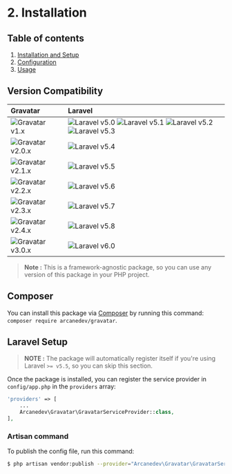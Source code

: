 # 2. Installation

## Table of contents

  1. [Installation and Setup](1-Installation-and-Setup.md)
  2. [Configuration](2-Configuration.md)
  3. [Usage](3-Usage.md)
    
## Version Compatibility

| Gravatar                         | Laravel                                                                                                             |
|:---------------------------------|:--------------------------------------------------------------------------------------------------------------------|
| ![Gravatar v1.x][gravatar_1_x]   | ![Laravel v5.0][laravel_5_0] ![Laravel v5.1][laravel_5_1] ![Laravel v5.2][laravel_5_2] ![Laravel v5.3][laravel_5_3] |
| ![Gravatar v2.0.x][gravatar_2_0] | ![Laravel v5.4][laravel_5_4]                                                                                        |
| ![Gravatar v2.1.x][gravatar_2_1] | ![Laravel v5.5][laravel_5_5]                                                                                        |
| ![Gravatar v2.2.x][gravatar_2_2] | ![Laravel v5.6][laravel_5_6]                                                                                        |
| ![Gravatar v2.3.x][gravatar_2_3] | ![Laravel v5.7][laravel_5_7]                                                                                        |
| ![Gravatar v2.4.x][gravatar_2_4] | ![Laravel v5.8][laravel_5_8]                                                                                        |
| ![Gravatar v3.0.x][gravatar_3_0] | ![Laravel v6.0][laravel_6_0]                                                                                        |

> **Note :** This is a framework-agnostic package, so you can use any version of this package in your PHP project.

[laravel_5_0]:    https://img.shields.io/badge/v5.0-supported-brightgreen.svg?style=flat-square "Laravel v5.0"
[laravel_5_1]:    https://img.shields.io/badge/v5.1-supported-brightgreen.svg?style=flat-square "Laravel v5.1"
[laravel_5_2]:    https://img.shields.io/badge/v5.2-supported-brightgreen.svg?style=flat-square "Laravel v5.2"
[laravel_5_3]:    https://img.shields.io/badge/v5.3-supported-brightgreen.svg?style=flat-square "Laravel v5.3"
[laravel_5_4]:    https://img.shields.io/badge/v5.4-supported-brightgreen.svg?style=flat-square "Laravel v5.4"
[laravel_5_5]:    https://img.shields.io/badge/v5.5-supported-brightgreen.svg?style=flat-square "Laravel v5.5"
[laravel_5_6]:    https://img.shields.io/badge/v5.6-supported-brightgreen.svg?style=flat-square "Laravel v5.6"
[laravel_5_7]:    https://img.shields.io/badge/v5.7-supported-brightgreen.svg?style=flat-square "Laravel v5.7"
[laravel_5_8]:    https://img.shields.io/badge/v5.8-supported-brightgreen.svg?style=flat-square "Laravel v5.8"
[laravel_6_0]:    https://img.shields.io/badge/v6.0-supported-brightgreen.svg?style=flat-square "Laravel v6.0"

[gravatar_1_x]: https://img.shields.io/badge/version-1.*-blue.svg?style=flat-square "Gravatar v1.*"
[gravatar_2_0]: https://img.shields.io/badge/version-2.0.*-blue.svg?style=flat-square "Gravatar v2.0.*"
[gravatar_2_1]: https://img.shields.io/badge/version-2.1.*-blue.svg?style=flat-square "Gravatar v2.1.*"
[gravatar_2_2]: https://img.shields.io/badge/version-2.2.*-blue.svg?style=flat-square "Gravatar v2.2.*"
[gravatar_2_3]: https://img.shields.io/badge/version-2.3.*-blue.svg?style=flat-square "Gravatar v2.3.*"
[gravatar_2_4]: https://img.shields.io/badge/version-2.4.*-blue.svg?style=flat-square "Gravatar v2.4.*"
[gravatar_3_0]: https://img.shields.io/badge/version-3.0.*-blue.svg?style=flat-square "Gravatar v3.0.*"

## Composer

You can install this package via [Composer](http://getcomposer.org/) by running this command: `composer require arcanedev/gravatar`.

## Laravel Setup

> **NOTE :** The package will automatically register itself if you're using Laravel `>= v5.5`, so you can skip this section.

Once the package is installed, you can register the service provider in `config/app.php` in the `providers` array:

```php
'providers' => [
    ...
    Arcanedev\Gravatar\GravatarServiceProvider::class,
],
```

### Artisan command

To publish the config file, run this command:

```bash
$ php artisan vendor:publish --provider="Arcanedev\Gravatar\GravatarServiceProvider"
```

